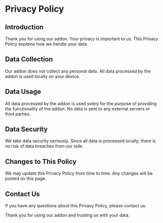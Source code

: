 # Privacy Policy

## Introduction

Thank you for using our addon. Your privacy is important to us. This Privacy Policy explains how we handle your data.

## Data Collection

Our addon does not collect any personal data. All data processed by the addon is used locally on your device.

## Data Usage

All data processed by the addon is used solely for the purpose of providing the functionality of the addon. No data is sent to any external servers or third parties.

## Data Security

We take data security seriously. Since all data is processed locally, there is no risk of data breaches from our side.

## Changes to This Policy

We may update this Privacy Policy from time to time. Any changes will be posted on this page.

## Contact Us

If you have any questions about this Privacy Policy, please contact us.

Thank you for using our addon and trusting us with your data.
